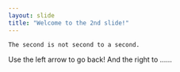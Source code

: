 ```yaml
---
layout: slide
title: "Welcome to the 2nd slide!"
---
```

```
The second is not second to a second. 
```
Use the left arrow to go back! 
And the right to ......
